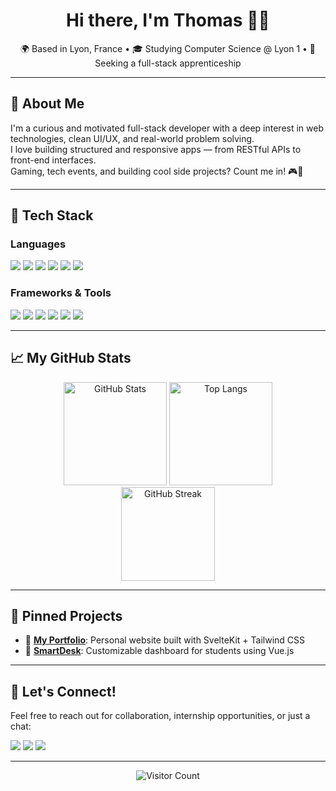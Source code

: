 <h1 align="center">Hi there, I'm Thomas 👨‍💻</h1>

<p align="center">
  🌍 Based in Lyon, France • 🎓 Studying Computer Science @ Lyon 1 • 💼 Seeking a full-stack apprenticeship  
</p>

---

## 🚀 About Me

I'm a curious and motivated full-stack developer with a deep interest in web technologies, clean UI/UX, and real-world problem solving.  
I love building structured and responsive apps — from RESTful APIs to front-end interfaces.  
Gaming, tech events, and building cool side projects? Count me in! 🎮🚀

---

## 🧠 Tech Stack

### Languages

<p>
  <img src="https://img.shields.io/badge/Java-ED8B00?style=for-the-badge&logo=java&logoColor=white" />
  <img src="https://img.shields.io/badge/PHP-777BB4?style=for-the-badge&logo=php&logoColor=white" />
  <img src="https://img.shields.io/badge/JavaScript-F7DF1E?style=for-the-badge&logo=javascript&logoColor=black" />
  <img src="https://img.shields.io/badge/Python-3776AB?style=for-the-badge&logo=python&logoColor=white" />
  <img src="https://img.shields.io/badge/C-00599C?style=for-the-badge&logo=c&logoColor=white" />
  <img src="https://img.shields.io/badge/SQL-4479A1?style=for-the-badge&logo=sqlite&logoColor=white" />
</p>

### Frameworks & Tools

<p>
  <img src="https://img.shields.io/badge/Symfony-000000?style=for-the-badge&logo=symfony&logoColor=white" />
  <img src="https://img.shields.io/badge/Vue.js-35495E?style=for-the-badge&logo=vue.js&logoColor=4FC08D" />
  <img src="https://img.shields.io/badge/Svelte-FF3E00?style=for-the-badge&logo=svelte&logoColor=white" />
  <img src="https://img.shields.io/badge/Tailwind_CSS-38B2AC?style=for-the-badge&logo=tailwind-css&logoColor=white" />
  <img src="https://img.shields.io/badge/Docker-2496ED?style=for-the-badge&logo=docker&logoColor=white" />
  <img src="https://img.shields.io/badge/Git-F05032?style=for-the-badge&logo=git&logoColor=white" />
</p>

---

## 📈 My GitHub Stats

<div align="center">
  <img src="https://github-readme-stats.vercel.app/api?username=Thomkraft&show_icons=true&theme=gruvbox" alt="GitHub Stats" height="165"/>
  <img src="https://github-readme-stats.vercel.app/api/top-langs/?username=Thomkraft&layout=compact&theme=gruvbox" alt="Top Langs" height="165"/>
</div>

<div align="center">
  <img src="https://github-readme-streak-stats.herokuapp.com/?user=Thomkraft&theme=gruvbox" alt="GitHub Streak" height="150"/>
</div>

---

## 📌 Pinned Projects

- 🔗 [**My Portfolio**](https://github.com/Thomkraft/MyPortfolio): Personal website built with SvelteKit + Tailwind CSS
- 🧠 [**SmartDesk**](https://github.com/Thomkraft/SmartDesk): Customizable dashboard for students using Vue.js

---

## 💬 Let's Connect!

Feel free to reach out for collaboration, internship opportunities, or just a chat:

<p>
  <a href="https://www.linkedin.com/in/thomas-koenig-dev/"><img src="https://img.shields.io/badge/LinkedIn-0077B5?style=for-the-badge&logo=linkedin&logoColor=white" /></a>
  <a href="mailto:thomas.kng69@gmail.com"><img src="https://img.shields.io/badge/Gmail-D14836?style=for-the-badge&logo=gmail&logoColor=white" /></a>
  <a href="thomkraft.github.io/MyPortfolio/"><img src="https://img.shields.io/badge/Portfolio-000000?style=for-the-badge&logo=firefox&logoColor=orange" /></a>
</p>

---

<p align="center">
  <img src="https://profile-counter.glitch.me/thomas-koenig-dev/count.svg" alt="Visitor Count"/>
</p>
